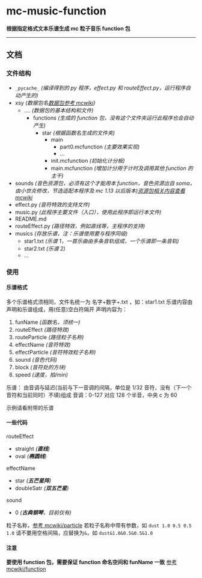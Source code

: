 # mc-music-function

**根据指定格式文本乐谱生成 mc 粒子音乐 function 包**

---

## 文档

### 文件结构

- `_pycache_` _(编译得到的 py 程序，effect.py 和 routeEffect.py，运行程序自动产生的)_
- xsy _(数据包名[数据包参考 mcwiki](https://minecraft-zh.gamepedia.com/%E6%95%B0%E6%8D%AE%E5%8C%85))_
  - .... _(数据包的基本结构和文件)_
    - functions _(生成的 function 包，没有这个文件夹运行此程序也会自动产生)_
      - star _(根据函数名生成的文件夹)_
        - main
          - part0.mcfunction _(主要效果实现)_
          - ...
        - init.mcfunction _(初始化计分板)_
        - main.mcfunction _(增加计分用于计时及调用其他 function 的主干)_
- sounds _(音色资源包，必须有这个才能用本 function，音色资源出自 soma，由小世炎修改，节选适配本程序及 mc 1.13 以后版本)[资源包相关内容查看 mcwiki](https://minecraft-zh.gamepedia.com/%E8%B5%84%E6%BA%90%E5%8C%85)_
- effect.py _(音符特效的支持文件)_
- music.py _(此程序主要文件（入口），使用此程序即运行本文件)_
- README.md
- routeEffect.py _(路径特效，例如直线等，主程序的支持)_
- musics _(存放乐谱，注：乐谱使用要与程序同级)_
  - star1.txt _(乐谱 1，一首乐曲由多条音轨组成，一个乐谱即一条音轨)_
  - star2.txt _(乐谱 2)_
  - ...

### 使用

#### 乐谱格式

多个乐谱格式须相同，文件名统一为 名字+数字+.txt ，如：star1.txt
乐谱内容由声明和乐谱组成，用(任意)空白符隔开
声明内容为：

1. funName _(函数名，须统一)_
1. routeEffect _(路径特效)_
1. routeParticle _(路径粒子名称)_
1. effectName _(音符特效)_
1. effectParticle _(音符特效粒子名称)_
1. sound _(音色代码)_
1. block _(音符处的方块)_
1. speed _(速度，拍/min)_

乐谱：
由音调与延迟(当前与下一音调的间隔，单位是 1/32 音符，没有（下一个音符和当前同时）不填)组成
音调：0-127 对应 128 个半音，中央 c 为 60

示例请看附带的乐谱

#### 一些代码

routeEffect

- straight _(**直线**)_
- oval _(**椭圆线**)_

effectName

- star _(**五芒星阵**)_
- doubleSatr _(**双五芒星**)_

sound

- 0 _(**古典钢琴**，目前仅有)_

粒子名称，[参考 mcwiki/particle](https://minecraft-zh.gamepedia.com/%E5%91%BD%E4%BB%A4/particle)
若粒子名称中带有参数，如 `dust 1.0 0.5 0.5 1.0`
请不要用空格间隔，应替换为`&`，如 `dust&1.0&0.5&0.5&1.0`

#### 注意

**要使用 function 包，需要保证 function 命名空间和 funName 一致**
[参考 mcwiki/function](https://minecraft-zh.gamepedia.com/%E5%91%BD%E4%BB%A4/function)

